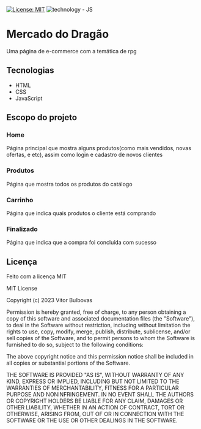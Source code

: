 [![License: MIT](https://img.shields.io/badge/License-MIT-yellow.svg)](https://opensource.org/licenses/MIT) ![technology - JS](https://img.shields.io/badge/technology-JavaScript-orange)

# Mercado do Dragão

Uma página de e-commerce com a temática de rpg

## Tecnologias

* HTML
* CSS
* JavaScript

## Escopo do projeto

### Home

Página principal que mostra alguns produtos(como mais vendidos, novas ofertas, e etc), assim como login e cadastro de novos clientes

### Produtos

Página que mostra todos os produtos do catálogo

### Carrinho

Página que indica quais produtos o cliente está comprando

### Finalizado

Página que indica que a compra foi concluída com sucesso

## Licença

Feito com a licença MIT

MIT License

Copyright (c) 2023 Vitor Bulbovas

Permission is hereby granted, free of charge, to any person obtaining a copy
of this software and associated documentation files (the "Software"), to deal
in the Software without restriction, including without limitation the rights
to use, copy, modify, merge, publish, distribute, sublicense, and/or sell
copies of the Software, and to permit persons to whom the Software is
furnished to do so, subject to the following conditions:

The above copyright notice and this permission notice shall be included in all
copies or substantial portions of the Software.

THE SOFTWARE IS PROVIDED "AS IS", WITHOUT WARRANTY OF ANY KIND, EXPRESS OR
IMPLIED, INCLUDING BUT NOT LIMITED TO THE WARRANTIES OF MERCHANTABILITY,
FITNESS FOR A PARTICULAR PURPOSE AND NONINFRINGEMENT. IN NO EVENT SHALL THE
AUTHORS OR COPYRIGHT HOLDERS BE LIABLE FOR ANY CLAIM, DAMAGES OR OTHER
LIABILITY, WHETHER IN AN ACTION OF CONTRACT, TORT OR OTHERWISE, ARISING FROM,
OUT OF OR IN CONNECTION WITH THE SOFTWARE OR THE USE OR OTHER DEALINGS IN THE
SOFTWARE.
